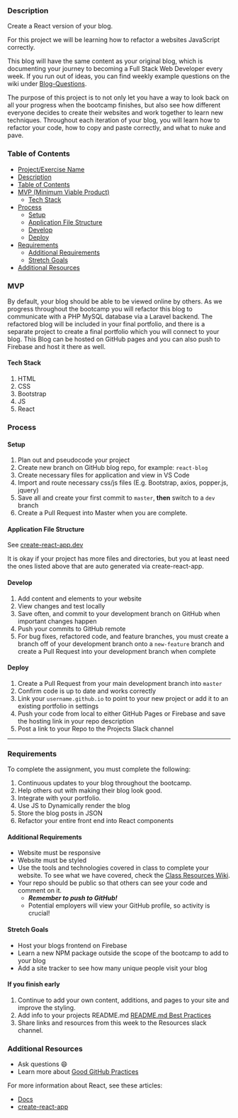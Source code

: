 ### Description

Create a React version of your blog.

For this project we will be learning how to refactor a websites JavaScript correctly.

This blog will have the same content as your original blog, which is documenting your journey to becoming a Full Stack Web Developer every week. If you run out of ideas, you can find weekly example questions on the wiki under [Blog-Questions](https://GitHub.com/bootcamp-students/Resources/wiki/Blog-Questions).

The purpose of this project is to not only let you have a way to look back on all your progress when the bootcamp finishes, but also see how different everyone decides to create their websites and work together to learn new techniques. Throughout each iteration of your blog, you will learn how to refactor your code, how to copy and paste correctly, and what to nuke and pave.

### Table of Contents

<!--ts-->
- [Project/Exercise Name](https://GitHub.com/bootcamp-students/Resources/wiki/Example-Project-Instructions)
- [Description](#Description)
- [Table of Contents](#table-of-contents)
- [MVP (Minimum Viable Product)](#MVP)
  - [Tech Stack](#Tech-Stack)
- [Process](#process)
  - [Setup](#Setup)
  - [Application File Structure](#Application-File-Structure)
  - [Develop](#Develop)
  - [Deploy](#Deploy)
- [Requirements](#Requirements)
  - [Additional Requirements](#Additional-Requirements)
  - [Stretch Goals](#Stretch-Goals)
- [Additional Resources](#Additional-Resources)
<!--te-->

### MVP

By default, your blog should be able to be viewed online by others. As we progress throughout the bootcamp you will refactor this blog to communicate with a PHP MySQL database via a Laravel backend. The refactored blog will be included in your final portfolio, and there is a separate project to create a final portfolio which you will connect to your blog. This Blog can be hosted on GitHub pages and you can also push to Firebase and host it there as well.

#### Tech Stack

1. HTML
2. CSS
3. Bootstrap
4. JS
5. React

### Process

#### Setup

1. Plan out and pseudocode your project
2. Create new branch on GitHub blog repo, for example: `react-blog`
3. Create necessary files for application and view in VS Code
4. Import and route necessary css/js files (E.g. Bootstrap, axios, popper.js, jquery)
5. Save all and create your first commit to `master`, **then** switch to a `dev` branch
6. Create a Pull Request into Master when you are complete.

#### Application File Structure

See [create-react-app.dev](https://create-react-app.dev/docs/folder-structure)

It is okay if your project has more files and directories, but you at least need the ones listed above that are auto generated via create-react-app.

#### Develop

1. Add content and elements to your website
2. View changes and test locally
3. Save often, and commit to your development branch on GitHub when important changes happen
4. Push your commits to GitHub remote
5. For bug fixes, refactored code, and feature branches, you must create a branch off of your development branch onto a `new-feature` branch and create a Pull Request into your development branch when complete

#### Deploy

1. Create a Pull Request from your main development branch into `master`
2. Confirm code is up to date and works correctly
3. Link your `username.github.io` to point to your new project or add it to an existing portfolio in settings
4. Push your code from local to either GitHub Pages or Firebase and save the hosting link in your repo description
5. Post a link to your Repo to the Projects Slack channel

---

### Requirements

To complete the assignment, you must complete the following:

1. Continuous updates to your blog throughout the bootcamp.
2. Help others out with making their blog look good.
3. Integrate with your portfolio.
4. Use JS to Dynamically render the blog
5. Store the blog posts in JSON
6. Refactor your entire front end into React components

#### Additional Requirements

- Website must be responsive
- Website must be styled
- Use the tools and technologies covered in class to complete your website. To see what we have covered, check the [Class Resources Wiki](https://GitHub.com/bootcamp-students/Resources/wiki/Resources).
- Your repo should be public so that others can see your code and comment on it.
  - _**Remember to push to GitHub!**_
  - Potential employers will view your GitHub profile, so activity is crucial!

#### Stretch Goals

- Host your blogs frontend on Firebase
- Learn a new NPM package outside the scope of the bootcamp to add to your blog
- Add a site tracker to see how many unique people visit your blog

#### If you finish early

1. Continue to add your own content, additions, and pages to your site and improve the styling.
2. Add info to your projects README.md [README.md Best Practices](https://gist.GitHub.com/PurpleBooth/109311bb0361f32d87a2)
3. Share links and resources from this week to the Resources slack channel.

### Additional Resources

- Ask questions :smile:
- Learn more about [Good GitHub Practices](https://guides.github.com)

For more information about React, see these articles:

- [Docs](https://reactjs.org/)
- [create-react-app](https://create-react-app.dev/)